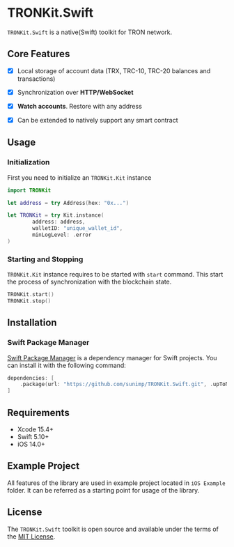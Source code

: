 # TRONKit.Swift

`TRONKit.Swift` is a native(Swift) toolkit for TRON network.

## Core Features

- [x] Local storage of account data (TRX, TRC-10, TRC-20 balances and transactions)
- [x] Synchronization over **HTTP/WebSocket**
- [x] **Watch accounts**. Restore with any address
- [x] Can be extended to natively support any smart contract


## Usage

### Initialization

First you need to initialize an `TRONKit.Kit` instance

```swift
import TRONKit

let address = try Address(hex: "0x...")

let TRONKit = try Kit.instance(
        address: address,
        walletID: "unique_wallet_id",
        minLogLevel: .error
)
```

### Starting and Stopping

`TRONKit.Kit` instance requires to be started with `start` command. This start the process of synchronization with the blockchain state.

```swift
TRONKit.start()
TRONKit.stop()
```

## Installation

### Swift Package Manager

[Swift Package Manager](https://www.swift.org/package-manager) is a dependency manager for Swift projects. You can install it with the following command:

```swift
dependencies: [
    .package(url: "https://github.com/sunimp/TRONKit.Swift.git", .upToNextMajor(from: "1.2.0"))
]
```
## Requirements

* Xcode 15.4+
* Swift 5.10+
* iOS 14.0+

## Example Project

All features of the library are used in example project located in `iOS Example` folder. It can be referred as a starting point for usage of the library.

## License

The `TRONKit.Swift` toolkit is open source and available under the terms of the [MIT License](https://github.com/sunimp/TRONKit.Swift/blob/main/LICENSE).

